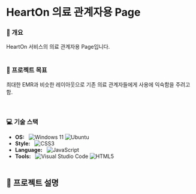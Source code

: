 # HeartOn 의료 관계자용 Page

### 📖 개요
HeartOn 서비스의 의료 관계자용 Page입니다.
<br/><br/>

### 🚀 프로젝트 목표
최대한 EMR과 비슷한 레이아웃으로 기존 의료 관계자들에게 사용에 익숙함을 주려고 함.
<br/><br/><br/>

### 💻 기술 스택
- **OS:** &nbsp;&nbsp;![Windows 11](https://img.shields.io/badge/Windows%2011-%230079d5.svg?style=for-the-badge&logo=Windows%2011&logoColor=white) ![Ubuntu](https://img.shields.io/badge/Ubuntu-E95420?style=for-the-badge&logo=ubuntu&logoColor=white)
- **Style:** &nbsp;&nbsp;![CSS3](https://img.shields.io/badge/css3-%231572B6.svg?style=for-the-badge&logo=css3&logoColor=white)
- **Language:** &nbsp;&nbsp;![JavaScript](https://img.shields.io/badge/javascript-%23323330.svg?style=for-the-badge&logo=javascript&logoColor=%23F7DF1E)
- **Tools:** &nbsp;&nbsp;![Visual Studio Code](https://img.shields.io/badge/Visual%20Studio%20Code-0078d7.svg?style=for-the-badge&logo=visual-studio-code&logoColor=white) ![HTML5](https://img.shields.io/badge/html5-%23E34F26.svg?style=for-the-badge&logo=html5&logoColor=white)
<br/><br/>

## 📝 프로젝트 설명

